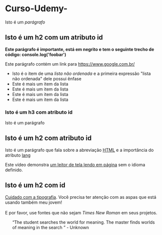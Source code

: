 # Curso-Udemy-
<!DOCTYPE html>
<html lang="pt-br">
<head>
<link rel="stylesheet"=href="https://gist.github.com/Kaioliveira1/a96515a700183658c8c338f32fb64602>
</head>
<body>
<h1><strong> Esta é uma tag <i>H1</i> e o "H1" está com ênfase</strong></h1>
<p> Isto é um <i>parágrafo</i>
&nbsp;
<h2><strong>Isto é um h2 com um atributo id</strong></h2>
<p><strong>Este parágrafo é importante, está em negrito e tem o seguinte trecho de código: console.log('foobar')</strong></p>
<p>Este parágrafo contém um link para <a href="https://www.google.com.br/">https://www.google.com.br/</a>
&nbsp;
<ul>
	<li>Isto é o item de uma <i>lista não ordenada</i> e a primeira expressão "lista não ordenada" dele possui ênfase</li>
<li>Este é mais um item da lista</li>
<li>Este é mais um item da lista</li>
<li>Este é mais um item da lista</li>
<li>Este é mais um item da lista</li>
</ul>
<h3>Isto é um h3 com atributo id</h3>
<p>Isto é um parágrafo</p>
<h2>Isto é um h2 com atributo id</h2>
<p>Isto é um parágrafo que fala sobre a abreviação <u>HTML</u> e a importância do atributo <a href="https://html.spec.whatwg.org/multipage/dom.html#the-lang-and-xml:lang-attributes">lang</a><p>
<p>Este vídeo demonstra <a href="https://www.youtube.com/watch?v=NP94u7y_KkQ">um leitor de tela lendo em página</a> sem o idioma definido.
<h2>Isto é um h2 com id</h2>
<p><a href="https://smartquotesforsmartpeople.com/">Cuidado com a tipografia</a>. Você precisa ter atenção com as aspas que está usando também meu jovem!<br>
</br>
E por favor, use fontes que não sejam <i>Times New Roman</i> em seus projetos.<p>

<p><ul>&ldquo;The student searches the world for meaning. The master finds worlds of meaning in the search &rdquo; - Unknown</ul><p>
</body>
</html>
